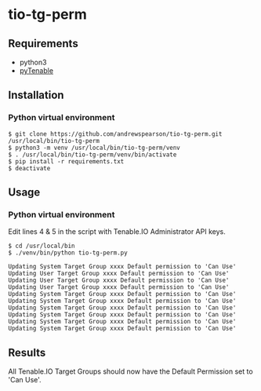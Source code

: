 # tio-tg-perm
## Requirements
* python3
* [pyTenable](https://github.com/tenable/pyTenable)
## Installation
### Python virtual environment
```
$ git clone https://github.com/andrewspearson/tio-tg-perm.git /usr/local/bin/tio-tg-perm
$ python3 -m venv /usr/local/bin/tio-tg-perm/venv
$ . /usr/local/bin/tio-tg-perm/venv/bin/activate
$ pip install -r requirements.txt
$ deactivate
```
## Usage
### Python virtual environment
Edit lines 4 & 5 in the script with Tenable.IO Administrator API keys.
```
$ cd /usr/local/bin
$ ./venv/bin/python tio-tg-perm.py

Updating System Target Group xxxx Default permission to 'Can Use'
Updating User Target Group xxxx Default permission to 'Can Use'
Updating User Target Group xxxx Default permission to 'Can Use'
Updating User Target Group xxxx Default permission to 'Can Use'
Updating System Target Group xxxx Default permission to 'Can Use'
Updating System Target Group xxxx Default permission to 'Can Use'
Updating System Target Group xxxx Default permission to 'Can Use'
Updating System Target Group xxxx Default permission to 'Can Use'
Updating System Target Group xxxx Default permission to 'Can Use'
Updating System Target Group xxxx Default permission to 'Can Use'

```
## Results

All Tenable.IO Target Groups should now have the Default Permission set to 'Can Use'.
